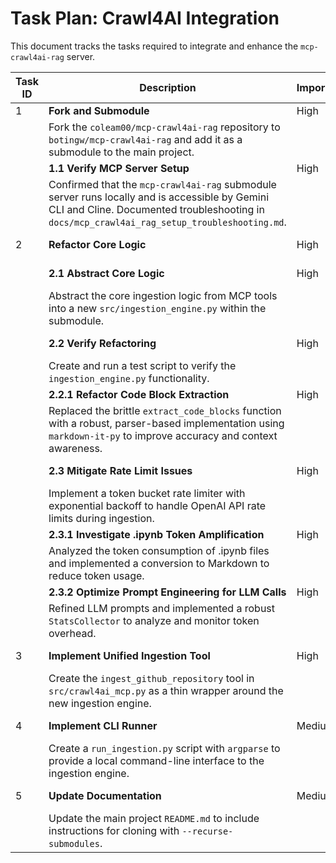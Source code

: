 # Task Plan: Crawl4AI Integration

This document tracks the tasks required to integrate and enhance the `mcp-crawl4ai-rag` server.

| Task ID | Description | Importance | Dependency | Status |
|---|---|---|---|---|
| 1 | **Fork and Submodule** | High | - | Done |
| | Fork the `coleam00/mcp-crawl4ai-rag` repository to `botingw/mcp-crawl4ai-rag` and add it as a submodule to the main project. | | |
| | **1.1 Verify MCP Server Setup** | High | Task 1 | Done |
| | Confirmed that the `mcp-crawl4ai-rag` submodule server runs locally and is accessible by Gemini CLI and Cline. Documented troubleshooting in `docs/mcp_crawl4ai_rag_setup_troubleshooting.md`. | | |
| 2 | **Refactor Core Logic** | High | Task 1 | In Progress |
| | **2.1 Abstract Core Logic** | High | Task 1 | In Progress |
| | Abstract the core ingestion logic from MCP tools into a new `src/ingestion_engine.py` within the submodule. | | |
| | **2.2 Verify Refactoring** | High | Task 2.1 | In Progress |
| | Create and run a test script to verify the `ingestion_engine.py` functionality. | | |
| | **2.2.1 Refactor Code Block Extraction** | High | Task 2.2 | Done |
| | Replaced the brittle `extract_code_blocks` function with a robust, parser-based implementation using `markdown-it-py` to improve accuracy and context awareness. | |
| | **2.3 Mitigate Rate Limit Issues** | High | Task 2.1 | In Progress |
| | Implement a token bucket rate limiter with exponential backoff to handle OpenAI API rate limits during ingestion. |
| | **2.3.1 Investigate .ipynb Token Amplification** | High | Task 2.3 | Done |
| | Analyzed the token consumption of .ipynb files and implemented a conversion to Markdown to reduce token usage. | |
| | **2.3.2 Optimize Prompt Engineering for LLM Calls** | High | Task 2.3 | Done |
| | Refined LLM prompts and implemented a robust `StatsCollector` to analyze and monitor token overhead. | |
| 3 | **Implement Unified Ingestion Tool** | High | Task 2 | Not Started |
| | Create the `ingest_github_repository` tool in `src/crawl4ai_mcp.py` as a thin wrapper around the new ingestion engine. | | |
| 4 | **Implement CLI Runner** | Medium | Task 2 | Not Started |
| | Create a `run_ingestion.py` script with `argparse` to provide a local command-line interface to the ingestion engine. | | |
| 5 | **Update Documentation** | Medium | Task 1 | Not Started |
| | Update the main project `README.md` to include instructions for cloning with `--recurse-submodules`. | | |